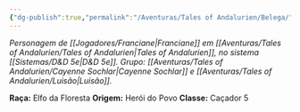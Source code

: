 ```yaml
---
{"dg-publish":true,"permalink":"/Aventuras/Tales of Andalurien/Belega/","created":"2025-10-14T11:30:52.658-03:00"}
---
```


*Personagem de [[Jogadores/Franciane\|Franciane]] em [[Aventuras/Tales of Andalurien/Tales of Andalurien\|Tales of Andalurien]], no sistema [[Sistemas/D&D 5e\|D&D 5e]].*
*Grupo: [[Aventuras/Tales of Andalurien/Cayenne Sochlar\|Cayenne Sochlar]] e [[Aventuras/Tales of Andalurien/Luisão\|Luisão]].*

**Raça:** Elfo da Floresta
**Origem:** Herói do Povo
**Classe:** Caçador 5